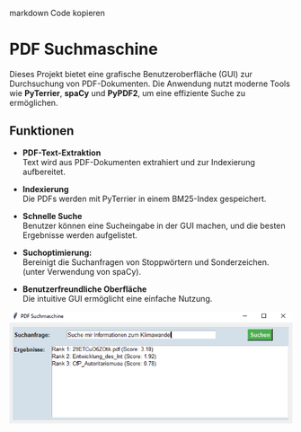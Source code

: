 
markdown
Code kopieren
# PDF Suchmaschine

Dieses Projekt bietet eine grafische Benutzeroberfläche (GUI) zur Durchsuchung von PDF-Dokumenten. Die Anwendung nutzt moderne Tools wie **PyTerrier**, **spaCy** und **PyPDF2**, um eine effiziente Suche zu ermöglichen.

## Funktionen

- **PDF-Text-Extraktion**  
  Text wird aus PDF-Dokumenten extrahiert und zur Indexierung aufbereitet.

- **Indexierung**  
  Die PDFs werden mit PyTerrier in einem BM25-Index gespeichert.

- **Schnelle Suche**  
  Benutzer können eine Sucheingabe in der GUI machen, und die besten Ergebnisse werden aufgelistet.

- **Suchoptimierung:**  
  Bereinigt die Suchanfragen von Stoppwörtern und Sonderzeichen. (unter Verwendung von spaCy).

- **Benutzerfreundliche Oberfläche**  
  Die intuitive GUI ermöglicht eine einfache Nutzung.

![GUI](fig1.PNG)
